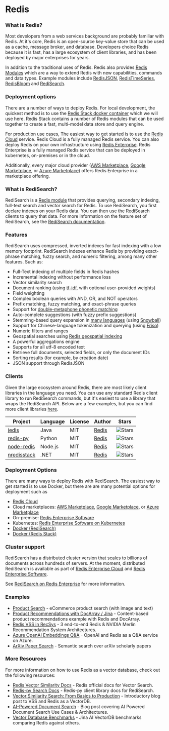 
# Redis

### What is Redis?

Most developers from a web services background are probably familiar with Redis. At it's core, Redis is an open-source key-value store that can be used as a cache, message broker, and database. Developers choice Redis because it is fast, has a large ecosystem of client libraries, and has been deployed by major enterprises for years.

In addition to the traditional uses of Redis. Redis also provides [Redis Modules](https://redis.io/resources/modules/) which are a way to extend Redis with new capabilities, commands and data types. Example modules include [RedisJSON](https://redis.io/docs/data-types/json/), [RedisTimeSeries](https://redis.io/docs/data-types/timeseries/), [RedisBloom](https://redis.io/docs/data-types/probabilistic/bloom-filter/) and [RediSearch](https://redis.io/docs/interact/search-and-query/).


### Deployment options

There are a number of ways to deploy Redis. For local development, the quickest method is to use the [Redis Stack docker container](https://hub.docker.com/r/redis/redis-stack) which we will use here. Redis Stack contains a number of Redis modules that can be used together to create a fast, multi-model data store and query engine.

For production use cases, The easiest way to get started is to use the [Redis Cloud](https://redis.com/redis-enterprise-cloud/overview/) service. Redis Cloud is a fully managed Redis service. You can also deploy Redis on your own infrastructure using [Redis Enterprise](https://redis.com/redis-enterprise/advantages/). Redis Enterprise is a fully managed Redis service that can be deployed in kubernetes, on-premises or in the cloud.

Additionally, every major cloud provider ([AWS Marketplace](https://aws.amazon.com/marketplace/pp/prodview-e6y7ork67pjwg?sr=0-2&ref_=beagle&applicationId=AWSMPContessa), [Google Marketplace](https://console.cloud.google.com/marketplace/details/redislabs-public/redis-enterprise?pli=1), or [Azure Marketplace](https://azuremarketplace.microsoft.com/en-us/marketplace/apps/garantiadata.redis_enterprise_1sp_public_preview?tab=Overview)) offers Redis Enterprise in a marketplace offering.


### What is RediSearch?

RediSearch is a [Redis module](https://redis.io/resources/modules/) that provides querying, secondary indexing, full-text search and vector search for Redis. To use RediSearch, you first declare indexes on your Redis data. You can then use the RediSearch clients to query that data. For more information on the feature set of RediSearch, see the [RediSearch documentation](https://redis.io/docs/interact/search-and-query/).


### Features

RediSearch uses compressed, inverted indexes for fast indexing with a low memory footprint. RediSearch indexes enhance Redis by providing exact-phrase matching, fuzzy search, and numeric filtering, among many other features. Such as:

* Full-Text indexing of multiple fields in Redis hashes
* Incremental indexing without performance loss
* Vector similarity search
* Document ranking (using [tf-idf](https://en.wikipedia.org/wiki/Tf%E2%80%93idf), with optional user-provided weights)
* Field weighting
* Complex boolean queries with AND, OR, and NOT operators
* Prefix matching, fuzzy matching, and exact-phrase queries
* Support for [double-metaphone phonetic matching](https://redis.io/docs/interact/search-and-query/advanced-concepts/phonetic_matching/)
* Auto-complete suggestions (with fuzzy prefix suggestions)
* Stemming-based query expansion in [many languages](https://redis.io/docs/interact/search-and-query/advanced-concepts/stemming/) (using [Snowball](http://snowballstem.org/))
* Support for Chinese-language tokenization and querying (using [Friso](https://github.com/lionsoul2014/friso))
* Numeric filters and ranges
* Geospatial searches using [Redis geospatial indexing](https://redis.io/commands/georadius/)
* A powerful aggregations engine
* Supports for all utf-8 encoded text
* Retrieve full documents, selected fields, or only the document IDs
* Sorting results (for example, by creation date)
* JSON support through RedisJSON


### Clients

Given the large ecosystem around Redis, there are most likely client libraries in the language you need. You can use any standard Redis client library to run RediSearch commands, but it's easiest to use a library that wraps the RediSearch API. Below are a few examples, but you can find more client libraries [here](https://redis.io/resources/clients/).

| Project | Language | License | Author | Stars |
|----------|---------|--------|---------|-------|
| [jedis][jedis-url] | Java | MIT | [Redis][redis-url] | ![Stars][jedis-stars] |
| [redis-py][redis-py-url] | Python | MIT | [Redis][redis-url] | ![Stars][redis-py-stars] |
| [node-redis][node-redis-url] | Node.js | MIT | [Redis][redis-url] | ![Stars][node-redis-stars] |
| [nredisstack][nredisstack-url] | .NET | MIT | [Redis][redis-url] | ![Stars][nredisstack-stars] |

[redis-url]: https://redis.com

[redis-py-url]: https://github.com/redis/redis-py
[redis-py-stars]: https://img.shields.io/github/stars/redis/redis-py.svg?style=social&amp;label=Star&amp;maxAge=2592000
[redis-py-package]: https://pypi.org/project/redis/

[jedis-url]: https://github.com/redis/jedis
[jedis-stars]: https://img.shields.io/github/stars/redis/jedis.svg?style=social&amp;label=Star&amp;maxAge=2592000
[Jedis-package]: https://central.sonatype.com/artifact/redis.clients/jedis

[nredisstack-url]: https://github.com/redis/nredisstack
[nredisstack-stars]: https://img.shields.io/github/stars/redis/nredisstack.svg?style=social&amp;label=Star&amp;maxAge=2592000
[nredisstack-package]: https://www.nuget.org/packages/nredisstack/

[node-redis-url]: https://github.com/redis/node-redis
[node-redis-stars]: https://img.shields.io/github/stars/redis/node-redis.svg?style=social&amp;label=Star&amp;maxAge=2592000
[node-redis-package]: https://www.npmjs.com/package/redis

[redis-om-python-url]: https://github.com/redis/redis-om-python
[redis-om-python-author]: https://redis.com
[redis-om-python-stars]: https://img.shields.io/github/stars/redis/redis-om-python.svg?style=social&amp;label=Star&amp;maxAge=2592000

[redisearch-go-url]: https://github.com/RediSearch/redisearch-go
[redisearch-go-author]: https://redis.com
[redisearch-go-stars]: https://img.shields.io/github/stars/RediSearch/redisearch-go.svg?style=social&amp;label=Star&amp;maxAge=2592000

[redisearch-api-rs-url]: https://github.com/RediSearch/redisearch-api-rs
[redisearch-api-rs-author]: https://redis.com
[redisearch-api-rs-stars]: https://img.shields.io/github/stars/RediSearch/redisearch-api-rs.svg?style=social&amp;label=Star&amp;maxAge=2592000


### Deployment Options

There are many ways to deploy Redis with RediSearch. The easiest way to get started is to use Docker, but there are are many potential options for deployment such as

- [Redis Cloud](https://redis.com/redis-enterprise-cloud/overview/)
- Cloud marketplaces: [AWS Marketplace](https://aws.amazon.com/marketplace/pp/prodview-e6y7ork67pjwg?sr=0-2&ref_=beagle&applicationId=AWSMPContessa), [Google Marketplace](https://console.cloud.google.com/marketplace/details/redislabs-public/redis-enterprise?pli=1), or [Azure Marketplace](https://azuremarketplace.microsoft.com/en-us/marketplace/apps/garantiadata.redis_enterprise_1sp_public_preview?tab=Overview)
- On-premise: [Redis Enterprise Software](https://redis.com/redis-enterprise-software/overview/)
- Kubernetes: [Redis Enterprise Software on Kubernetes](https://docs.redis.com/latest/kubernetes/)
- [Docker (RediSearch)](https://hub.docker.com/r/redislabs/redisearch)
- [Docker (Redis Stack)](https://hub.docker.com/r/redis/redis-stack)


### Cluster support

RediSearch has a distributed cluster version that scales to billions of documents across hundreds of servers. At the moment, distributed RediSearch is available as part of [Redis Enterprise Cloud](https://redis.com/redis-enterprise-cloud/overview/) and [Redis Enterprise Software](https://redis.com/redis-enterprise-software/overview/).

See [RediSearch on Redis Enterprise](https://redis.com/modules/redisearch/) for more information.

### Examples

- [Product Search](https://github.com/RedisVentures/redis-product-search) - eCommerce product search (with image and text)
- [Product Recommendations with DocArray / Jina](https://github.com/jina-ai/product-recommendation-redis-docarray) - Content-based product recommendations example with Redis and DocArray.
- [Redis VSS in RecSys](https://github.com/RedisVentures/Redis-Recsys) - 3 end-to-end Redis & NVIDIA Merlin Recommendation System Architectures.
- [Azure OpenAI Embeddings Q&A](https://github.com/ruoccofabrizio/azure-open-ai-embeddings-qna) - OpenAI and Redis as a Q&A service on Azure.
- [ArXiv Paper Search](https://github.com/RedisVentures/redis-arXiv-search) - Semantic search over arXiv scholarly papers


### More Resources

For more information on how to use Redis as a vector database, check out the following resources:

- [Redis Vector Similarity Docs](https://redis.io/docs/interact/search-and-query/search/vectors/) - Redis official docs for Vector Search.
- [Redis-py Search Docs](https://redis.readthedocs.io/en/latest/redismodules.html#redisearch-commands) - Redis-py client library docs for RediSearch.
- [Vector Similarity Search: From Basics to Production](https://mlops.community/vector-similarity-search-from-basics-to-production/) - Introductory blog post to VSS and Redis as a VectorDB.
- [AI-Powered Document Search](https://datasciencedojo.com/blog/ai-powered-document-search/) - Blog post covering AI Powered Document Search Use Cases & Architectures.
- [Vector Database Benchmarks](https://jina.ai/news/benchmark-vector-search-databases-with-one-million-data/) - Jina AI VectorDB benchmarks comparing Redis against others.
